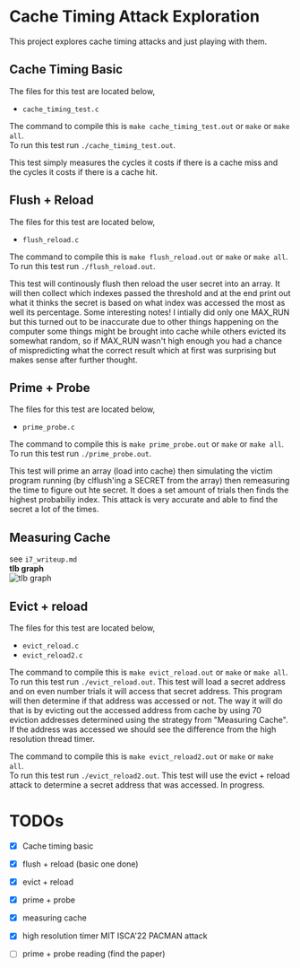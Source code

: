 # Cache Timing Attack Exploration 
This project explores cache timing attacks and just playing with them. 

## Cache Timing Basic
The files for this test are located below,  
- `cache_timing_test.c`

The command to compile this is `make cache_timing_test.out` or `make` or `make all`.  
To run this test run `./cache_timing_test.out`.  
  
This test simply measures the cycles it costs if there is a cache miss and the cycles it costs if there is a cache hit. 

## Flush + Reload
The files for this test are located below,  
- `flush_reload.c`

The command to compile this is `make flush_reload.out` or `make` or `make all`.  
To run this test run `./flush_reload.out`.  

This test will continously flush then reload the user secret into an array. It will then collect which indexes passed the threshold and at the end print out what it thinks the secret is based on what index was accessed the most as well its percentage. Some interesting notes! I intially did only one MAX_RUN but this turned out to be inaccurate due to other things happening on the computer some things might be brought into cache while others evicted its somewhat random, so if MAX_RUN wasn't high enough you had a chance of mispredicting what the correct result which at first was surprising but makes sense after further thought. 

## Prime + Probe 
The files for this test are located below,  
- `prime_probe.c`

The command to compile this is `make prime_probe.out` or `make` or `make all`.  
To run this test run `./prime_probe.out`.  

This test will prime an array (load into cache) then simulating the victim program running (by clflush'ing a SECRET from the array) then remeasuring the time to figure out hte secret. It does a set amount of trials then finds the highest probabiliy index. This attack is very accurate and able to find the secret a lot of the times. 

## Measuring Cache 
see `i7_writeup.md`  
**tlb graph**  
![tlb graph](https://raw.githubusercontent.com/urd00m/System-Projects/master/cache_timer/tlb_measurements.png)

## Evict + reload 
The files for this test are located below,  
- `evict_reload.c` 
- `evict_reload2.c`

The command to compile this is `make evict_reload.out` or `make` or `make all`.  
To run this test run `./evict_reload.out`. This test will load a secret address and on even number trials it will access that secret address. This program will then determine if that address was accessed or not. The way it will do that is by evicting out the accessed address from cache by using 70 eviction addresses determined using the strategy from "Measuring Cache". If the address was accessed we should see the difference from the high resolution thread timer. 

The command to compile this is `make evict_reload2.out` or `make` or `make all`.  
To run this test run `./evict_reload2.out`. This test will use the evict + reload attack to determine a secret address that was accessed. In progress.


# TODOs
- [x] Cache timing basic
- [x] flush + reload (basic one done)
- [x] evict + reload
- [x] prime + probe 
- [x] measuring cache 
- [x] high resolution timer MIT ISCA'22 PACMAN attack 
- [ ] prime + probe reading (find the paper) 

